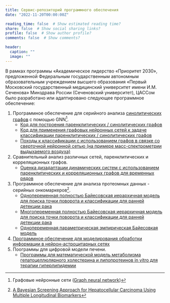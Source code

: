 ```yaml
---
title: Сервис-репозиторий программного обеспечения
date: "2022-11-20T00:00:00Z"

reading_time: false  # Show estimated reading time?
share: false  # Show social sharing links?
profile: false  # Show author profile?
comments: false  # Show comments?

header:
  caption: ""
  image: ""
---
```

В рамках программы «Академическое лидерство «Приоритет 2030», предложенной Федеральным государственным автономным образовательным учреждением высшего образования «Первый Московский государственный медицинский университет имени И.М. Сеченова» Минздрава России (Сеченовский университет), ЦАССом было разработано или адаптировано следующее программное обеспечение:
1. Программное обеспечение для серийного анализа [синолитических графов](https://www.frontiersin.org/articles/10.3389/fgene.2021.733783/full) с помощью GNN[^1].
    - [Код для построения паренклитических / синолитических графов](https://github.com/solomennik/parenclitic_synolytic)
    - [Код для применения графовых нейронных сетей к задаче классификации паренклитических / синолитических графов](https://github.com/uwadim/parenclitic_gcn)
    - [Походы к классификации с использованием графов в связке со сверточной нейронной сетью (на примере масс-спектрометрии выдыхаемого воздуха)](https://github.com/solomennik/convo-network-with-graphs)
2. Сравнительный анализ различных сетей, паренклитических и корреляционных графов.
    - [Оценка дизадаптации динамических систем с использованием паренклитических и корреляционных графов для временных рядов](https://github.com/solomennik/ts-graph-methods)
3. Программное обеспечение для анализа протеомных данных - серийных онкомаркеров[^2].
    - [Однопеременная полностью Байесовская иерархичная модель для поиска точки поворота и классификации для ранней детекции рака](https://github.com/solomennik/proteomic-data/blob/main/uEB_code.R)
    - [Многопеременная полностью Байесовская иерархичная модель для поиска точки поворота и классификации для ранней детекции рака](https://github.com/solomennik/proteomic-data/blob/main/mFB_code.R)
    - [Однопеременная параметрическая эмпирическая Байесовкая модель](https://github.com/solomennik/proteomic-data/blob/main/uFB_code.R)
4. [Программное обеспечение для моделирования обработки информации в нейрон-астроцитарных сетях](https://github.com/altergot/neuro-astro-network)
5. Поограммы для цифровой модели печени.
    - [Программы для математической модель метаболизма гепатоцеллюлярного холестерина и липопротеинов in vitro для терапии гиперлипидемии](https://github.com/solomennik/liver-modeling)

[^1]: Графовые нейронные сети ([Graph neural network](https://en.wikipedia.org/wiki/Graph_neural_network))
[^2]: [A Bayesian Screening Approach for Hepatocellular Carcinoma Using Multiple Longitudinal Biomarkers](https://github.com/solomennik/proteomic-data/blob/main/Tayob_et_al-2018-Biometrics.pdf)

